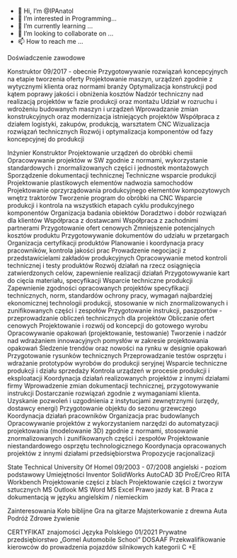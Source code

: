 - 👋 Hi, I’m @IPAnatol
- 👀 I’m interested in Programming...
- 🌱 I’m currently learning ...
- 💞️ I’m looking to collaborate on ...
- 📫 How to reach me ...

<!---
IPAnatol/IPAnatol is a ✨ special ✨ repository because its `README.md` (this file) appears on your GitHub profile.
You can click the Preview link to take a look at your changes.
--->



Doświadczenie zawodowe

Konstruktor 09/2017 - obecnie
Przygotowywanie rozwiązań koncepcyjnych na etapie tworzenia oferty
Projektowanie maszyn, urządzeń zgodnie z wytycznymi klienta oraz normami branży
Optymalizacja konstrukcji pod kątem poprawy jakości i obniżenia kosztów
Nadzór techniczny nad realizacją projektów w fazie produkcji oraz montażu
Udział w rozruchu i wdrożeniu budowanych maszyn i urządzeń
Wprowadzanie zmian konstrukcyjnych oraz modernizacja istniejących projektów
Współpraca z działem logistyki, zakupów, produkcją, warsztatem CNC
Wizualizacja rozwiązań technicznych
Rozwój i optymalizacja komponentów od fazy koncepcyjnej do produkcji

Inżynier Konstruktor
Projektowanie urządzeń do obróbki chemii
Opracowywanie projektów w SW zgodnie z normami, wykorzystanie standardowych i
znormalizowanych części i jednostek montażowych
Sporządzenie dokumentacji technicznej
Techniczne wsparcie produkcji
Projektowanie plastikowych elementów nadwozia samochodów
Projektowanie oprzyrządowania produkcyjnego elementów kompozytowych wnętrz
traktorów
Tworzenie program do obróbki na CNC
Wsparcie produkcji i kontrola na wszystkich etapach cyklu produkcyjnego komponentów
Organizacja badania obiektów
Doradztwo i dobór rozwiązań dla klientów
Współpraca z dostawcami
Współpraca z zachodnimi partnerami
Przygotowanie ofert cenowych
Zmniejszenie potencjalnych kosztów produktu
Przygotowywanie dokumentów do udziału w przetargach
Organizacja certyfikacji produktów
Planowanie i koordynacja pracy pracowników, kontrola jakości prac
Prowadzenie negocjacji z przedstawicielami zakładów produkcyjnych
Opracowywanie metod kontroli technicznej i testy produktów
Rozwój działań na rzecz osiągnięcia zatwierdzonych celów, zapewnienie realizacji działań
Przygotowywanie kart do cięcia materiału, specyfikacji
Wsparcie techniczne produkcji
Zapewnienie zgodności opracowanych projektów specyfikacji technicznych, norm,
standardów ochrony pracy, wymagań najbardziej ekonomicznej technologii produkcji,
stosowanie w nich znormalizowanych i zunifikowanych części i zespołów
Przygotowanie instrukcji, paszportów - przeprowadzanie obliczeń technicznych dla
projektów
Obliczanie ofert cenowych
Projektowanie i rozwój od koncepcji do gotowego wyrobu
Opracowywanie opakowań (projektowanie, testowanie)
Tworzenie i nadzór nad wdrażaniem innowacyjnych pomysłów w zakresie projektowania
opakowań
Śledzenie trendów oraz nowości na rynku w designie opakowań
Przygotowanie rysunków technicznych
Przeprowadzanie testów osprzętu i wdrażanie prototypów wyrobów do produkcji seryjnej
Wsparcie techniczne produkcji i działu sprzedaży
Kontrola urządzeń w procesie produkcji i eksploatacji
Koordynacja działań realizowanych projektów z innymi działami firmy
Wprowadzenie zmian dokumentacji technicznej, przygotowywanie instrukcji
Dostarczanie rozwiązań zgodnie z wymaganiami klienta.
Uzyskanie pozwoleń i uzgodnienia z instytucjami zewnętrznymi (urzędy, dostawcy energi)
Przygotowanie objektu do sezonu grzewczego
Koordynacja działań pracowników
Organizacja prac budowlanych
Opracowywanie projektów z wykorzystaniem narzędzi do automatyzacji projektowania
(modelowanie 3D) zgodnie z normami, stosowanie znormalizowanych i zunifikowanych
części i zespołów
Projektowanie niestandardowego osprzętu technologicznego
Koordynacja opracowanych projektów z innymi działami przedsiębiorstwa
Propozycje racjonalizacji


State Technical University Of Homel 09/2003 - 07/2008
angielski  - poziom podstawowy
Umiejętności
Inventor SolidWorks AutoCAD 3D ProE/Creo RITA Workbench Projektowanie części z blach
Projektowanie części z tworzyw sztucznych MS Outlook MS Word MS Excel Prawo jazdy kat. B
Praca z dokumentacją w języku angielskim / niemieckim

Zainteresowania
Koło biblijne
Gra na gitarze
Majsterkowanie z drewna
Auta
Podróż
Zdrowe żywienie

CERTYFIKAT znajomości Języka Polskiego 01/2021
Prywatne przedsiębiorstwo „Gomel Automobile School” DOSAAF
Przekwalifikowanie kierowców do prowadzenia pojazdów silnikowych kategorii С
+Е
